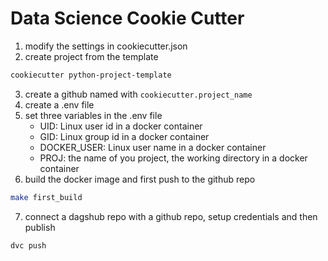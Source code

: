 # Data Science Cookie Cutter
1. modify the settings in cookiecutter.json
2. create project from the template
```sh
cookiecutter python-project-template
```
3. create a github named with `cookiecutter.project_name`
4. create a .env file
5. set three variables in the .env file
    - UID: Linux user id in a docker container
    - GID: Linux group id in a docker container
    - DOCKER_USER: Linux user name in a docker container
    - PROJ: the name of you project, the working directory in a docker container
6. build the docker image and first push to the github repo
```sh
make first_build
```
7. connect a dagshub repo with a github repo, setup credentials and then publish
```
dvc push
```
